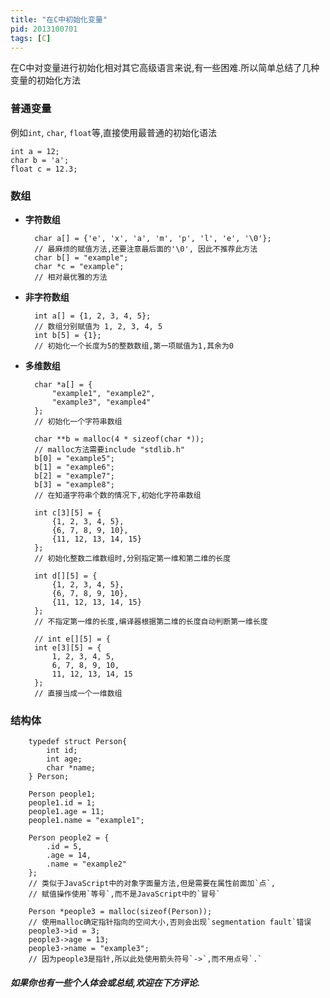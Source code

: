 ```yaml
---
title: "在C中初始化变量"
pid: 2013100701
tags: [C]
---
```


在C中对变量进行初始化相对其它高级语言来说,有一些困难.所以简单总结了几种变量的初始化方法

### 普通变量
例如`int`, `char`, `float`等,直接使用最普通的初始化语法

    int a = 12;
    char b = 'a';
    float c = 12.3;

### 数组
- __字符数组__

        char a[] = {'e', 'x', 'a', 'm', 'p', 'l', 'e', '\0'};
        // 最麻烦的赋值方法,还要注意最后面的'\0', 因此不推荐此方法
        char b[] = "example";
        char *c = "example";
        // 相对最优雅的方法
- __非字符数组__

        int a[] = {1, 2, 3, 4, 5};
        // 数组分别赋值为 1, 2, 3, 4, 5
        int b[5] = {1};
        // 初始化一个长度为5的整数数组,第一项赋值为1,其余为0
- __多维数组__

        char *a[] = {
            "example1", "example2",
            "example3", "example4"
        };
        // 初始化一个字符串数组

        char **b = malloc(4 * sizeof(char *));
        // malloc方法需要include "stdlib.h"
        b[0] = "example5";
        b[1] = "example6";
        b[2] = "example7";
        b[3] = "example8";
        // 在知道字符串个数的情况下,初始化字符串数组

        int c[3][5] = {
            {1, 2, 3, 4, 5},
            {6, 7, 8, 9, 10},
            {11, 12, 13, 14, 15}
        };
        // 初始化整数二维数组时,分别指定第一维和第二维的长度

        int d[][5] = {
            {1, 2, 3, 4, 5},
            {6, 7, 8, 9, 10},
            {11, 12, 13, 14, 15}
        };
        // 不指定第一维的长度,编译器根据第二维的长度自动判断第一维长度

        // int e[][5] = {
        int e[3][5] = {
            1, 2, 3, 4, 5,
            6, 7, 8, 9, 10,
            11, 12, 13, 14, 15
        };
        // 直接当成一个一维数组

### 结构体

        typedef struct Person{
            int id;
            int age;
            char *name;
        } Person;

        Person people1;
        people1.id = 1;
        people1.age = 11;
        people1.name = "example1";

        Person people2 = {
            .id = 5,
            .age = 14,
            .name = "example2"
        };
        // 类似于JavaScript中的对象字面量方法,但是需要在属性前面加`点`,
        // 赋值操作使用`等号`,而不是JavaScript中的`冒号`

        Person *people3 = malloc(sizeof(Person));
        // 使用malloc确定指针指向的空间大小,否则会出现`segmentation fault`错误
        people3->id = 3;
        people3->age = 13;
        people3->name = "example3";
        // 因为people3是指针,所以此处使用箭头符号`->`,而不用点号`.`

##### 如果你也有一些个人体会或总结,欢迎在下方评论.
